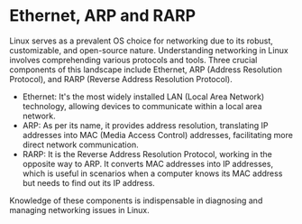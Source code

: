 # Ethernet, ARP and RARP 

Linux serves as a prevalent OS choice for networking due to its robust, customizable, and open-source nature. Understanding networking in Linux involves comprehending various protocols and tools. Three crucial components of this landscape include Ethernet, ARP (Address Resolution Protocol), and RARP (Reverse Address Resolution Protocol). 

- Ethernet: It's the most widely installed LAN (Local Area Network) technology, allowing devices to communicate within a local area network.
- ARP: As per its name, it provides address resolution, translating IP addresses into MAC (Media Access Control) addresses, facilitating more direct network communication.
- RARP: It is the Reverse Address Resolution Protocol, working in the opposite way to ARP. It converts MAC addresses into IP addresses, which is useful in scenarios when a computer knows its MAC address but needs to find out its IP address.

Knowledge of these components is indispensable in diagnosing and managing networking issues in Linux.
